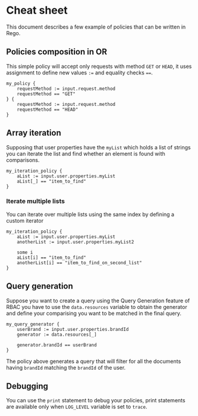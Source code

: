 # Cheat sheet

This document describes a few example of policies that can be written in Rego.

## Policies composition in OR

This simple policy will accept only requests with method `GET` or `HEAD`, it uses assignment to define new values `:=` and equality checks `==`.

```
my_policy {
    requestMethod := input.request.method
    requestMethod == "GET"
} {
    requestMethod := input.request.method
    requestMethod == "HEAD"
}
```

## Array iteration

Supposing that user properties have the `myList` which holds a list of strings you can iterate the list and find whether an element is found with comparisons.

```
my_iteration_policy {
    aList := input.user.properties.myList
    aList[_] == "item_to_find"
}
```

### Iterate multiple lists

You can iterate over multiple lists using the same index by defining a custom iterator

```
my_iteration_policy {
    aList := input.user.properties.myList
    anotherList := input.user.properties.myList2
    
    some i
    aList[i] == "item_to_find"
    anotherList[i] == "item_to_find_on_second_list"
}
```

## Query generation

Suppose you want to create a query using the Query Generation feature of RBAC you have to use the `data.resources` variable to obtain the generator and
define your comparising you want to be matched in the final query.

```
my_query_generator {
    userBrand := input.user.properties.brandId
    generator := data.resources[_]

    generator.brandId == userBrand
}
```

The policy above generates a query that will filter for all the documents having `brandId` matching the `brandId` of the user.

## Debugging

You can use the `print` statement to debug your policies, print statements are available only when `LOG_LEVEL` variable is set to `trace`.

